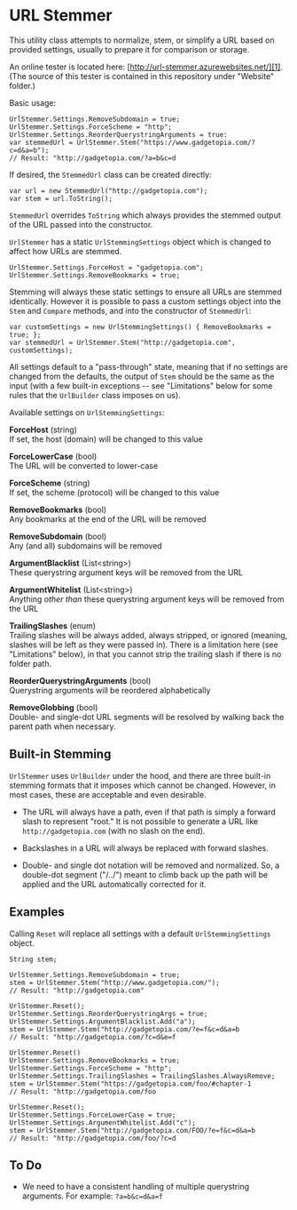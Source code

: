 # URL Stemmer

This utility class attempts to normalize, stem, or simplify a URL based on provided settings, usually to prepare it for comparison or storage.

An online tester is located here: [http://url-stemmer.azurewebsites.net/][1].  (The source of this tester is contained in this repository under "Website" folder.)

[1]: http://url-stemmer.azurewebsites.net/

Basic usage:

    UrlStemmer.Settings.RemoveSubdomain = true;
    UrlStemmer.Settings.ForceScheme = "http";
    UrlStemmer.Settings.ReorderQuerystringArguments = true:
    var stemmedUrl = UrlStemmer.Stem("https://www.gadgetopia.com/?c=d&a=b");
    // Result: "http://gadgetopia.com/?a=b&c=d

If desired, the `StemmedUrl` class can be created directly:

    var url = new StemmedUrl("http://gadgetopia.com");
    var stem = url.ToString();

`StemmedUrl` overrides `ToString` which always provides the stemmed output of the URL passed into the constructor.

`UrlStemmer` has a static `UrlStemmingSettings` object which is changed to affect how URLs are stemmed.

    UrlStemmer.Settings.ForceHost = "gadgetopia.com";
    UrlStemmer.Settings.RemoveBookmarks = true;

Stemming will always these static settings to ensure all URLs are stemmed identically. However it is possible to pass a custom settings object into the `Stem` and `Compare` methods, and into the constructor of `StemmedUrl`:

    var customSettings = new UrlStemmingSettings() { RemoveBookmarks = true; };
    var stemmedUrl = UrlStemmer.Stem("http://gadgetopia.com", customSettings);

All settings default to a "pass-through" state, meaning that if no settings are changed from the defaults, the output of `Stem` should be the same as the input (with a few built-in exceptions -- see "Limitations" below for some rules that the `UrlBuilder` class imposes on us).

Available settings on `UrlStemmingSettings`:

**ForceHost** (string)   
If set, the host (domain) will be changed to this value

**ForceLowerCase** (bool)   
The URL will be converted to lower-case

**ForceScheme** (string)   
If set, the scheme (protocol) will be changed to this value

**RemoveBookmarks** (bool)   
Any bookmarks at the end of the URL will be removed

**RemoveSubdomain** (bool)   
Any (and all) subdomains will be removed

**ArgumentBlacklist** (List<string\>)   
These querystring argument keys will be removed from the URL

**ArgumentWhitelist** (List<string\>)    
Anything _other than_ these querystring argument keys will be removed from the URL

**TrailingSlashes** (enum)   
Trailing slashes will be always added, always stripped, or ignored (meaning, slashes will be left as they were passed in).  There is a limitation here (see "Limitations" below), in that you cannot strip the trailing slash if there is no folder path.

**ReorderQuerystringArguments** (bool)   
Querystring arguments will be reordered alphabetically

**RemoveGlobbing** (bool)    
Double- and single-dot URL segments will be resolved by walking back the parent path when necessary.

## Built-in Stemming

`UrlStemmer` uses `UrlBuilder` under the hood, and there are three built-in stemming formats that it imposes which cannot be changed.  However, in most cases, these are acceptable and even desirable.

* The URL will always have a path, even if that path is simply a forward slash to represent "root." It is not possible to generate a URL like `http://gadgetopia.com` (with no slash on the end).

* Backslashes in a URL will always be replaced with forward slashes.

* Double- and single dot notation will be removed and normalized. So, a double-dot segment ("/../") meant to climb back up the path will be applied and the URL automatically corrected for it.

## Examples

Calling `Reset` will replace all settings with a default `UrlStemmingSettings` object.

    String stem;

    UrlStemmer.Settings.RemoveSubdomain = true;
    stem = UrlStemmer.Stem("http://www.gadgetopia.com/");
    // Result: "http://gadgetopia.com"

    UrlStemmer.Reset();
    UrlStemmer.Settings.ReorderQuerystringArgs = true;
    UrlStemmer.Settings.ArgumentBlacklist.Add("a");
    stem = UrlStemmer.Stem("http://gadgetopia.com/?e=f&c=d&a=b
    // Result: "http://gadgetopia.com/?c=d&e=f

    UrlStemmer.Reset()
    UrlStemmer.Settings.RemoveBookmarks = true;
    UrlStemmer.Settings.ForceScheme = "http";
    UrlStemmer.Settings.TrailingSlashes = TrailingSlashes.AlwaysRemove;
    stem = UrlStemmer.Stem("https://gadgetopia.com/foo/#chapter-1
    // Result: "http://gadgetopia.com/foo

    UrlStemmer.Reset();
    UrlStemmer.Settings.ForceLowerCase = true;
    UrlStemmer.Settings.ArgumentWhitelist.Add("c");
    stem = UrlStemmer.Stem("http://gadgetopia.com/FOO/?e=f&c=d&a=b
    // Result: "http://gadgetopia.com/foo/?c=d


## To Do

* We need to have a consistent handling of multiple querystring arguments. For example: `?a=b&c=d&a=f`
